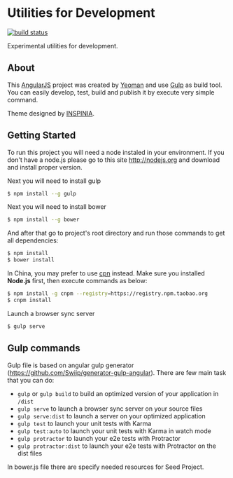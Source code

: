 Utilities for Development
===

[![build status](http://git.zino.co/zino/dev-utility/badges/master/build.svg)](http://git.zino.co/zino/dev-utility/commits/master)

Experimental utilities for development.

About
---

This [AngularJS](http://angularjs.org/) project was created by [Yeoman](http://yeoman.io/) and use [Gulp](http://gulpjs.com/) as build tool. You can easily develop, test, build and publish it by execute very simple command.

Theme designed by [INSPINIA](https://wrapbootstrap.com/theme/inspinia-responsive-admin-theme-WB0R5L90S).

Getting Started
---

To run this project you will need a node instaled in your environment. If you don't have a node.js please go to this site http://nodejs.org and download and install proper version.

Next you will need to install gulp

```sh
$ npm install --g gulp
```

Next you will need to install bower

```sh
$ npm install --g bower
```

And after that go to project's root directory and run those commands to get all dependencies:

```sh
$ npm install
$ bower install
```

In China, you may prefer to use [cpn](http://npm.taobao.org/) instead. Make sure you installed __Node.js__ first, then execute commands as below:

```sh
$ npm install -g cnpm --registry=https://registry.npm.taobao.org
$ cnpm install
```

Launch a browser sync server

```sh
$ gulp serve
```

Gulp commands
---

Gulp file is based on angular gulp generator (https://github.com/Swiip/generator-gulp-angular). There are few main task that you can do:

* `gulp` or `gulp build` to build an optimized version of your application in `/dist`
* `gulp serve` to launch a browser sync server on your source files
* `gulp serve:dist` to launch a server on your optimized application
* `gulp test` to launch your unit tests with Karma
* `gulp test:auto` to launch your unit tests with Karma in watch mode
* `gulp protractor` to launch your e2e tests with Protractor
* `gulp protractor:dist` to launch your e2e tests with Protractor on the dist files

In bower.js file there are specify needed resources for Seed Project.